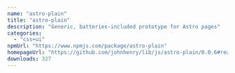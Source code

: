 ```yaml
---
name: "astro-plain"
title: "astro-plain"
description: "Generic, batteries-included prototype for Astro pages"
categories:
  - "css+ui"
npmUrl: "https://www.npmjs.com/package/astro-plain"
homepageUrl: "https://github.com/johnhenry/lib/js/astro-plain/0.0.6#readme"
downloads: 327
---
```

